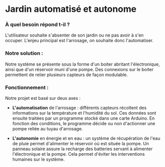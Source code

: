 # Jardin automatisé et autonome

### À quel besoin répond t-il ?
L'utilisateur souhaite s'absenter de son jardin ou ne pas avoir à s'en occuper. L'enjeu principal est l'arrosage, on souhaite donc l'automatiser.

### Notre solution :
Notre système se présente sous la forme d'un boiter abritant l'électronique, ainsi que d'un réservoir muni d'une pompe. Des connexions sur le boiter permettent de relier plusieurs capteurs de façon modulable.

### Fonctionnement :
Notre projet est basé sur deux axes : 

- **L'automatisation** de l'arrosage : différents capteurs récoltent des informations sur la température et l'humidité du sol. Ces données sont ensuite traitées par un programme stocké dans une carte Arduino. En fonction des conditions, le programme décide ou non d'actionner une pompe reliée au tuyau d'arrosage.

- **L'autonomie** en énergie et en eau : un système de récupération de l'eau de pluie permet d'alimenter le réservoir où est située la pompe. Un panneau solaire assure la recharge des batteries servant à alimenter l'électronique et la pompe. Cela permet d'éviter les interventions humaines sur le système.
